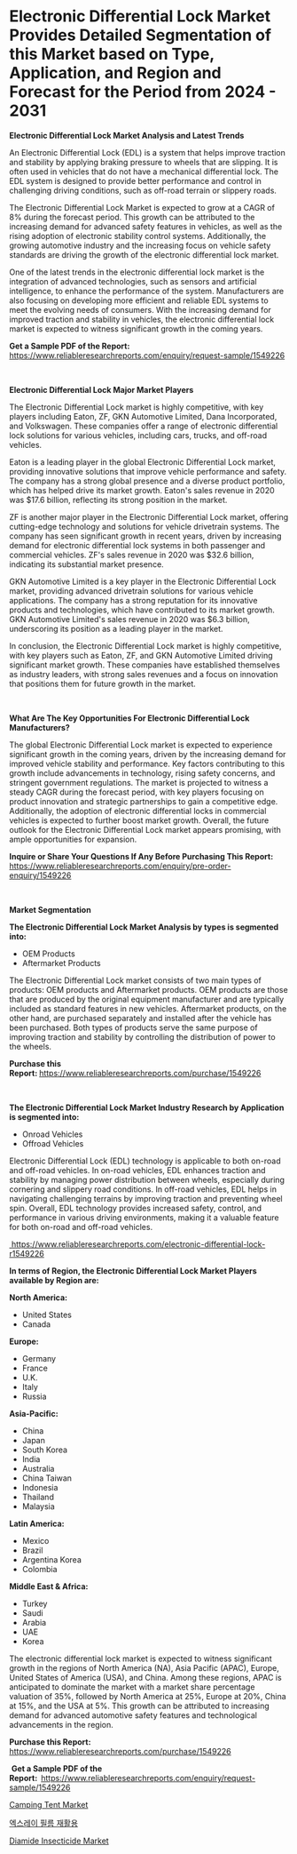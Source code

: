 <p><h1>Electronic Differential Lock Market Provides Detailed Segmentation of this Market based on Type, Application, and Region and Forecast for the Period from 2024 - 2031</h1></p><p><strong>Electronic Differential Lock Market Analysis and Latest Trends</strong></p>
<p><p>An Electronic Differential Lock (EDL) is a system that helps improve traction and stability by applying braking pressure to wheels that are slipping. It is often used in vehicles that do not have a mechanical differential lock. The EDL system is designed to provide better performance and control in challenging driving conditions, such as off-road terrain or slippery roads.</p><p>The Electronic Differential Lock Market is expected to grow at a CAGR of 8% during the forecast period. This growth can be attributed to the increasing demand for advanced safety features in vehicles, as well as the rising adoption of electronic stability control systems. Additionally, the growing automotive industry and the increasing focus on vehicle safety standards are driving the growth of the electronic differential lock market.</p><p>One of the latest trends in the electronic differential lock market is the integration of advanced technologies, such as sensors and artificial intelligence, to enhance the performance of the system. Manufacturers are also focusing on developing more efficient and reliable EDL systems to meet the evolving needs of consumers. With the increasing demand for improved traction and stability in vehicles, the electronic differential lock market is expected to witness significant growth in the coming years.</p></p>
<p><strong>Get a Sample PDF of the Report:&nbsp;</strong> <a href="https://www.reliableresearchreports.com/enquiry/request-sample/1549226">https://www.reliableresearchreports.com/enquiry/request-sample/1549226</a></p>
<p>&nbsp;</p>
<p><strong>Electronic Differential Lock Major Market Players</strong></p>
<p><p>The Electronic Differential Lock market is highly competitive, with key players including Eaton, ZF, GKN Automotive Limited, Dana Incorporated, and Volkswagen. These companies offer a range of electronic differential lock solutions for various vehicles, including cars, trucks, and off-road vehicles.</p><p>Eaton is a leading player in the global Electronic Differential Lock market, providing innovative solutions that improve vehicle performance and safety. The company has a strong global presence and a diverse product portfolio, which has helped drive its market growth. Eaton's sales revenue in 2020 was $17.6 billion, reflecting its strong position in the market.</p><p>ZF is another major player in the Electronic Differential Lock market, offering cutting-edge technology and solutions for vehicle drivetrain systems. The company has seen significant growth in recent years, driven by increasing demand for electronic differential lock systems in both passenger and commercial vehicles. ZF's sales revenue in 2020 was $32.6 billion, indicating its substantial market presence.</p><p>GKN Automotive Limited is a key player in the Electronic Differential Lock market, providing advanced drivetrain solutions for various vehicle applications. The company has a strong reputation for its innovative products and technologies, which have contributed to its market growth. GKN Automotive Limited's sales revenue in 2020 was $6.3 billion, underscoring its position as a leading player in the market.</p><p>In conclusion, the Electronic Differential Lock market is highly competitive, with key players such as Eaton, ZF, and GKN Automotive Limited driving significant market growth. These companies have established themselves as industry leaders, with strong sales revenues and a focus on innovation that positions them for future growth in the market.</p></p>
<p>&nbsp;</p>
<p><strong>What Are The Key Opportunities For Electronic Differential Lock Manufacturers?</strong></p>
<p><p>The global Electronic Differential Lock market is expected to experience significant growth in the coming years, driven by the increasing demand for improved vehicle stability and performance. Key factors contributing to this growth include advancements in technology, rising safety concerns, and stringent government regulations. The market is projected to witness a steady CAGR during the forecast period, with key players focusing on product innovation and strategic partnerships to gain a competitive edge. Additionally, the adoption of electronic differential locks in commercial vehicles is expected to further boost market growth. Overall, the future outlook for the Electronic Differential Lock market appears promising, with ample opportunities for expansion.</p></p>
<p><strong>Inquire or Share Your Questions If Any Before Purchasing This Report:</strong> <a href="https://www.reliableresearchreports.com/enquiry/pre-order-enquiry/1549226">https://www.reliableresearchreports.com/enquiry/pre-order-enquiry/1549226</a></p>
<p>&nbsp;</p>
<p><strong>Market Segmentation</strong></p>
<p><strong>The Electronic Differential Lock Market Analysis by types is segmented into:</strong></p>
<p><ul><li>OEM Products</li><li>Aftermarket Products</li></ul></p>
<p><p>The Electronic Differential Lock market consists of two main types of products: OEM products and Aftermarket products. OEM products are those that are produced by the original equipment manufacturer and are typically included as standard features in new vehicles. Aftermarket products, on the other hand, are purchased separately and installed after the vehicle has been purchased. Both types of products serve the same purpose of improving traction and stability by controlling the distribution of power to the wheels.</p></p>
<p><strong>Purchase this Report:&nbsp;</strong><a href="https://www.reliableresearchreports.com/purchase/1549226">https://www.reliableresearchreports.com/purchase/1549226</a></p>
<p>&nbsp;</p>
<p><strong>The Electronic Differential Lock Market Industry Research by Application is segmented into:</strong></p>
<p><ul><li>Onroad Vehicles</li><li>Offroad Vehicles</li></ul></p>
<p><p>Electronic Differential Lock (EDL) technology is applicable to both on-road and off-road vehicles. In on-road vehicles, EDL enhances traction and stability by managing power distribution between wheels, especially during cornering and slippery road conditions. In off-road vehicles, EDL helps in navigating challenging terrains by improving traction and preventing wheel spin. Overall, EDL technology provides increased safety, control, and performance in various driving environments, making it a valuable feature for both on-road and off-road vehicles.</p></p>
<p><a href="https://www.reliableresearchreports.com/electronic-differential-lock-r1549226">&nbsp;https://www.reliableresearchreports.com/electronic-differential-lock-r1549226</a></p>
<p><strong>In terms of Region, the Electronic Differential Lock Market Players available by Region are:</strong></p>
<p>
    <p> <strong> North America: </strong>
        <ul>
            <li>United States</li>
            <li>Canada</li>
        </ul>
        </p> 
    <p> <strong> Europe: </strong>
        <ul>
            <li>Germany</li>
            <li>France</li>
            <li>U.K.</li>
            <li>Italy</li>
            <li>Russia</li>
        </ul>
        </p> 
    <p> <strong> Asia-Pacific: </strong>
        <ul>
            <li>China</li>
            <li>Japan</li>
            <li>South Korea</li>
            <li>India</li>
            <li>Australia</li>
            <li>China Taiwan</li>
            <li>Indonesia</li>
            <li>Thailand</li>
            <li>Malaysia</li>
        </ul>
        </p> 
    <p> <strong> Latin America: </strong>
        <ul>
            <li>Mexico</li>
            <li>Brazil</li>
            <li>Argentina Korea</li>
            <li>Colombia</li>
        </ul>
        </p> 
    <p> <strong> Middle East & Africa: </strong>
        <ul>
            <li>Turkey</li>
            <li>Saudi</li>
            <li>Arabia</li>
            <li>UAE</li>
            <li>Korea</li>
        </ul>
    </p>
    </p>
<p><p>The electronic differential lock market is expected to witness significant growth in the regions of North America (NA), Asia Pacific (APAC), Europe, United States of America (USA), and China. Among these regions, APAC is anticipated to dominate the market with a market share percentage valuation of 35%, followed by North America at 25%, Europe at 20%, China at 15%, and the USA at 5%. This growth can be attributed to increasing demand for advanced automotive safety features and technological advancements in the region.</p></p>
<p><strong>Purchase this Report: </strong><a href="https://www.reliableresearchreports.com/purchase/1549226">https://www.reliableresearchreports.com/purchase/1549226</a></p>
<p>&nbsp;<strong>Get a Sample PDF of the Report:&nbsp;&nbsp;</strong><a href="https://www.reliableresearchreports.com/enquiry/request-sample/1549226">https://www.reliableresearchreports.com/enquiry/request-sample/1549226</a></p>
<p><strong></strong></p>
<p><p><a href="https://view.publitas.com/reportprime-1/deep-dive-into-the-camping-tent-market-itstrends-market-segmentation-and-competitive-analysis/">Camping Tent Market</a></p><p><a href="https://github.com/BrettWeberrt8767765/Market-Research-Report-List-2/blob/main/3477840113952.md">엑스레이 필름 재활용</a></p><p><a href="https://github.com/kaiserrayhan25/Market-Research-Report-List-1/blob/main/diamide-insecticide-market.md">Diamide Insecticide Market</a></p></p>